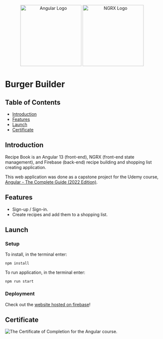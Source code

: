 <p align="center">
    <img src="https://angular.io/assets/images/logos/angular/angular.svg" alt="Angular Logo" style="width:200px" >
    <img src="https://ngrx.io/assets/images/badge.svg" alt="NGRX Logo" style="width:200px">
</p>

# Burger Builder

## Table of Contents
- [Introduction](#introduction)
- [Features](#features)
- [Launch](#launch)
- [Certificate](#certificate)

## Introduction
Recipe Book is an Angular 13 (front-end), NGRX (front-end state management), and Firebase (back-end) recipe building and shopping list creating application.

This web application was done as a capstone project for the Udemy course, [Angular - The Complete Guide (2022 Edition)](https://www.udemy.com/course/the-complete-guide-to-angular-2).

## Features
- Sign-up / Sign-in.
- Create recipes and add them to a shopping list.

## Launch
### Setup
To install, in the terminal enter:
```
npm install
```

To run application, in the terminal enter:
```
npm run start
```

### Deployment
Check out the [website hosted on firebase](https://ng-course-recipe-book-2d809.web.app)!

## Certificate
<img src="https://udemy-certificate.s3.amazonaws.com/image/UC-cee9c66a-0821-4595-8d71-db904540906f.jpg?v=1639353554000" alt="The Certificate of Completion for the Angular course.">
